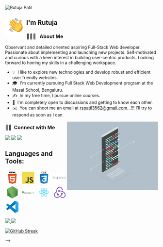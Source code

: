 ![Rutuja Patil](https://appetiser.com.au/wp-content/uploads/2019/04/Most-Loved-And-Hated-Programming-Languages.png) 

<img alt="Hand_Wave" src="https://raw.githubusercontent.com/SilasKati/SilasKati/main/assets/Hand_Wave.gif" width='70' align="left"/><h2> I'm Rutuja</h2>

### 👨🏻‍💻 &nbsp; About Me

Observant and detailed oriented aspiring Full-Stack Web developer. Passionate about implementing and launching new projects. Self-motivated and curious with a keen interest in building user-centric products. Looking forward to honing my skills in a challenging workspace.


<!-- - 😄 Pronouns: __he/him/his__. -->
- 💡 &nbsp;I like to explore new technologies and develop robust and efficient user friendly websites.
- 🎓 &nbsp;I'm currently pursuing Full Stack Web Development program at the Masai School, Bengaluru.
- ✍️ &nbsp;In my free time, I pursue online courses.
- 💬 &nbsp;I'm completely open to discussions and getting to know each other.
- ✉️ &nbsp;You can shoot me an email at rspatil3562@gmail.com...!!! I'll try to respond as soon as I can.
<!-- - 📄 &nbsp;Please have a look at my [Résumé](http://www.silaskati.com/) for more details about me. -->


<img alt="Coding" src="https://raw.githubusercontent.com/SilasKati/SilasKati/main/assets/Coding.gif" width="300" align="right"/>

### 🤝🏻 &nbsp;Connect with Me
<p align="left">
<!-- <a href="https://www.silaskati.com"><img src="https://img.shields.io/badge/-silaskati.com-3423A6?style=flat&logo=Google-Chrome&logoColor=white"/></a> -->
<a href="https://www.linkedin.com/in/rutu-patil/"><img src="https://img.shields.io/badge/-rutujapatil-0077B5?style=flat&logo=Linkedin&logoColor=white"/></a>
<a href="mailto:rspatil3562@gmail.com"><img src="https://img.shields.io/badge/-rspatil3562@gmail.com-D14836?style=flat&logo=Gmail&logoColor=white"/></a>
<a href="https://medium.com/@rspatil3562"><img src="https://img.shields.io/badge/@rspatil3562-12100E?style=flat&logo=medium&logoColor=white"/></a>

## Languages and Tools:
 
<p>
<img src="https://raw.githubusercontent.com/github/explore/80688e429a7d4ef2fca1e82350fe8e3517d3494d/topics/html/html.png" alt="Python" height="40" style="vertical-align:top; margin:4px">
<img src="https://raw.githubusercontent.com/github/explore/80688e429a7d4ef2fca1e82350fe8e3517d3494d/topics/javascript/javascript.png" alt="Javascript" height="40" style="vertical-align:top; margin:4px">
<img src="https://raw.githubusercontent.com/github/explore/80688e429a7d4ef2fca1e82350fe8e3517d3494d/topics/css/css.png" alt="VS Code" height="40" style="vertical-align:top; margin:4px">
<img src="https://raw.githubusercontent.com/github/explore/80688e429a7d4ef2fca1e82350fe8e3517d3494d/topics/express/express.png" alt="VS Code" height="40" style="vertical-align:top; margin:4px">
<img src="https://raw.githubusercontent.com/github/explore/80688e429a7d4ef2fca1e82350fe8e3517d3494d/topics/nodejs/nodejs.png" alt="VS Code" height="40" style="vertical-align:top; margin:4px">
<img src="https://raw.githubusercontent.com/github/explore/80688e429a7d4ef2fca1e82350fe8e3517d3494d/topics/mongodb/mongodb.png" alt="VS Code" height="40" style="vertical-align:top; margin:4px">
  <img src="https://raw.githubusercontent.com/github/explore/80688e429a7d4ef2fca1e82350fe8e3517d3494d/topics/react/react.png" alt="VS Code" height="40" style="vertical-align:top; margin:4px">
  <img src="https://raw.githubusercontent.com/github/explore/80688e429a7d4ef2fca1e82350fe8e3517d3494d/topics/redux/redux.png" alt="VS Code" height="40" style="vertical-align:top; margin:4px">
  <img src="https://raw.githubusercontent.com/github/explore/80688e429a7d4ef2fca1e82350fe8e3517d3494d/topics/visual-studio-code/visual-studio-code.png" alt="VS Code" height="40" style="vertical-align:top; margin:4px">
</p>

<!-- ![JavaScript](https://img.shields.io/badge/-JavaScript-05122A?style=flat&logo=javascript)&nbsp;
![HTML](https://img.shields.io/badge/-HTML-05122A?style=flat&logo=HTML5)&nbsp;
![CSS](https://img.shields.io/badge/-CSS-05122A?style=flat&logo=CSS3&logoColor=1572B6)&nbsp;
![React](https://img.shields.io/badge/-React-05122A?style=flat&logo=react)&nbsp;
![Node.js](https://img.shields.io/badge/-Node.js-05122A?style=flat&logo=node.js)&nbsp;
![Bootstrap](https://img.shields.io/badge/-Bootstrap-05122A?style=flat&logo=bootstrap&logoColor=563D7C)
![Git](https://img.shields.io/badge/-Git-05122A?style=flat&logo=git)&nbsp;
![GitHub](https://img.shields.io/badge/-GitHub-05122A?style=flat&logo=github)&nbsp; -->

<a href="https://github.com/rutuja3562">
  <img height="180em" src="https://github-readme-stats-eight-theta.vercel.app/api/top-langs/?username=rutuja3562&layout=compact&langs_count=8&theme=radial"/>
  <img height="180em" src="https://github-readme-stats-eight-theta.vercel.app/api?username=rutuja3562&show_icons=true&theme=radial&include_all_commits=true&count_private=true"/>

[![GitHub Streak](https://github-readme-streak-stats.herokuapp.com/?user=rutuja3562&theme=radial)](https://github.com/DenverCoder1/github-readme-streak-stats)

  
</a>  
</a> -->
</p>
